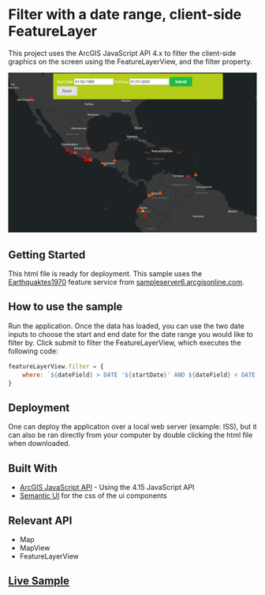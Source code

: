 # Filter with a date range, client-side FeatureLayer

This project uses the ArcGIS JavaScript API 4.x to filter the client-side graphics on the screen using the FeatureLayerView, and the filter property. 

<img src="date-filter.png" width="600"/>

## Getting Started

This html file is ready for deployment. This sample uses the [Earthquaktes1970](Earthquakes1970) feature service from [sampleserver6.arcgisonline.com](https://sampleserver6.arcgisonline.com/arcgis/rest/services).

## How to use the sample

Run the application.
Once the data has loaded, you can use the two date inputs to choose the start and end date for the date range you would like to filter by.
Click submit to filter the FeatureLayerView, which executes the following code:
```javascript
featureLayerView.filter = {
    where: `${dateField} > DATE '${startDate}' AND ${dateField} < DATE '${endDate}'`
}
```

## Deployment
One can deploy the application over a local web server (example: ISS), but it can also be ran directly from your computer by double clicking the html file when downloaded.

## Built With

* [ArcGIS JavaScript API](https://developers.arcgis.com/javascript/) - Using the 4.15 JavaScript API
* [Semantic UI](https://semantic-ui.com) for the css of the ui components

## Relevant API
* Map
* MapView
* FeatureLayerView

## [Live Sample](https://banuelosj.github.io/jsapi-samples/4x/date-filter/)
